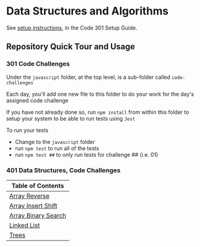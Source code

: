 # Data Structures and Algorithms

See [setup instructions](https://codefellows.github.io/setup-guide/code-301/3-code-challenges), in the Code 301 Setup Guide.

## Repository Quick Tour and Usage

### 301 Code Challenges

Under the `javascript` folder, at the top level, is a sub-folder called `code-challenges`

Each day, you'll add one new file to this folder to do your work for the day's assigned code challenge

If you have not already done so, run `npm install` from within this folder to setup your system to be able to run tests using `Jest`

To run your tests

- Change to the `javascript` folder
- run `npm test` to run all of the tests
- run `npm test ##` to only run tests for challenge ## (i.e. 01)

### 401 Data Structures, Code Challenges

|Table of Contents|
|---|
|[Array Reverse](./javascript/array-reverse/README.md)|
|[Array Insert Shift](./javascript/array-insert-shift/README.md)|
|[Array Binary Search](./javascript/array-binary-search/README.md)|
|[Linked List](./javascript/linked-list/README.md)|
|[Trees](./javascript/trees/README.md)|
